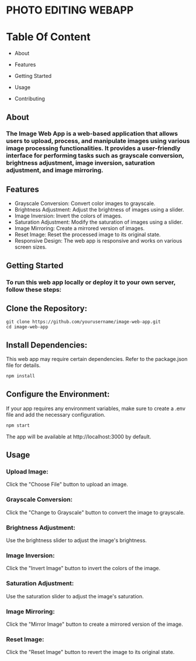 # PHOTO EDITING WEBAPP

# Table Of Content
* About
* Features

* Getting Started
* Usage
* Contributing

## About
### The Image Web App is a web-based application that allows users to upload, process, and manipulate images using various image processing functionalities. It provides a user-friendly interface for performing tasks such as grayscale conversion, brightness adjustment, image inversion, saturation adjustment, and image mirroring.

## Features
* Grayscale Conversion: Convert color images to grayscale.
* Brightness Adjustment: Adjust the brightness of images using a slider.
* Image Inversion: Invert the colors of images.
* Saturation Adjustment: Modify the saturation of images using a slider.
* Image Mirroring: Create a mirrored version of images.
* Reset Image: Reset the processed image to its original state.
* Responsive Design: The web app is responsive and works on various screen sizes.


## Getting Started
### To run this web app locally or deploy it to your own server, follow these steps:
## Clone the Repository:
```
git clone https://github.com/yourusername/image-web-app.git
cd image-web-app
```
## Install Dependencies:

This web app may require certain dependencies. Refer to the package.json file for details.
```bash
npm install
```

## Configure the Environment:

If your app requires any environment variables, make sure to create a .env file and add the necessary configuration.
```bash
npm start
```

The app will be available at http://localhost:3000 by default.

## Usage
### Upload Image:

Click the "Choose File" button to upload an image.

### Grayscale Conversion:

Click the "Change to Grayscale" button to convert the image to grayscale.
### Brightness Adjustment:

Use the brightness slider to adjust the image's brightness.
### Image Inversion:

Click the "Invert Image" button to invert the colors of the image.
### Saturation Adjustment:

Use the saturation slider to adjust the image's saturation.
### Image Mirroring:

Click the "Mirror Image" button to create a mirrored version of the image.
### Reset Image:

Click the "Reset Image" button to revert the image to its original state.
